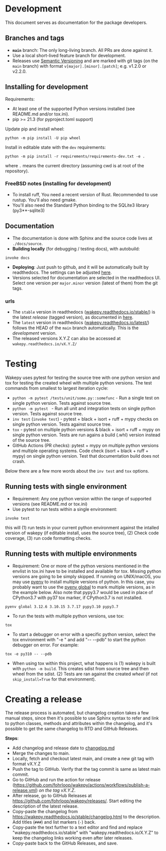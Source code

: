 # Development

This document serves as documentation for the package developers.

## Branches and tags

- **`main`** branch: The only long-living branch. All PRs are done against it.
- Use a local short-lived feature branch for development.
- Releases use [Semantic Versioning](https://semver.org/) and are marked with git tags (on the `main` branch) with format `v[major].[minor].[patch]`; e.g. v1.2.0 or v2.2.0.

## Installing for development

Requirements:
- At least one of the supported Python versions installed (see README.md and/or tox.ini).
- pip >= 21.3 (for pyproject.toml support)

Update pip and install wheel:

```
python -m pip install -U pip wheel
```

Install in editable state with the `dev` requirements:
```
python -m pip install -r requirements/requirements-dev.txt -e .
```

where `.` means the current directory (assuming cwd is at root of the repository).

### FreeBSD notes (installing for development)

- To install ruff, You need a recent version of Rust. Recommended to use rustup. You'll also need gmake.
- You'll also need the Standard Python binding to the SQLite3 library (py3**-sqlite3)

## Documentation

- The documentation is done with Sphinx and the source code lives at
 `./docs/source`.
- **Building locally** (for debugging / testing docs), with autobuild:

```
invoke docs
```

- **Deploying**: Just push to github, and it will be automatically built by readthedocs. The settings can be adjusted [here](https://readthedocs.org/dashboard).
- Versions selected for documentation are selected in the readthedocs UI. Select one version per `major.minor` version (latest of them) from the git tags.

### urls
- The `stable` version in readthedocs ([wakepy.readthedocs.io/stable/](https://wakepy.readthedocs.io/stable/)) is the latest *release* (tagged version), as documented in [here](https://docs.readthedocs.io/en/stable/versions.html).
- The `latest` version in readthedocs ([wakepy.readthedocs.io/latest/](https://wakepy.readthedocs.io/latest/)) follows the HEAD of the `main` branch automatically. This is the *development* version.
- The released versions X.Y.Z can also be accessed at `wakepy.readthedocs.io/vX.Y.Z/`

# Testing

Wakepy uses pytest for testing the source tree with one python version and tox for testing the created wheel with multiple python versions. The test commands from smallest to largest iteration cycle:

- `python -m pytest /tests/unit/some.py::somefunc` - Run a single test on single python version. Tests against source tree.
- `python -m pytest ` - Run all unit and integration tests on single python version. Tests against source tree.
- `inv test` (`invoke test`) - pytest + black + isort + ruff + mypy checks on single python version. Tests against source tree.
- `tox` - pytest on multiple python versions & black + isort + ruff + mypy on single python version. Tests are run agains a build (.whl) version instead of the source tree.
- GitHub Actions (PR checks): pytest + mypy on multiple python versions and multiple operating systems. Code check (isort + black + ruff + mypy) on single python version. Test that documentation build does not crash.

Below there are a few more words about the `inv test` and `tox` options.

## Running tests with single environment

- Requirement: Any one python version within the range of supported versions (see README.md or tox.ini)
- Use pytest to run tests within a single environment:

```
invoke test
```
this will (1) run tests in your current python environment against the intalled version
of wakepy (if editable install, uses the source tree), (2) Check code coverage, (3)
run code formatting checks.


## Running tests with multiple environments

- Requirement:  One or more of the python versions mentioned in the envlist in tox.ini have to be installed and available for tox. Missing python versions are going to be simply skipped. If running on UNIX/macOS, you may use [pyenv](https://github.com/pyenv/pyenv) to install multiple versions of python. In this case, you probably want to use the [pyenv global](https://github.com/pyenv/pyenv/blob/master/COMMANDS.md#pyenv-global-advanced) to mark multiple versions, as in the example below. Also note that pypy3.7 would be used in place of CPython3.7 with py37 tox marker, if CPython3.7 is not installed.

```
pyenv global 3.12.6 3.10.15 3.7.17 pypy3.10 pypy3.7
```

- To run the tests with multiple python versions, use tox:

```
tox
```

- To start a debugger on error with a specific python version, select the tox environment with "-e <envname>" and add "-- --pdb" to start the python debugger on error. For example:

```
tox -e py310 -- --pdb
```

- When using tox within this project, what happens is (1) wakepy is built with `python -m build`. This creates sdist from source tree and then wheel from the sdist. (2) Tests are ran against the created *wheel* (if not `skip_install=True` for that environment).

# Creating a release

The release process is automated, but changelog creation takes a few manual steps, since then it's possible to use Sphinx syntax to refer and link to python classes, methods and attributes within the changelog, and it's possible to get the same changelog to RTD and GitHub Releases.

**Steps**:
- Add changelog and release date to [changelog.md](docs/source/changelog.md)
- Merge the changes to main.
- Locally, fetch and checkout latest main, and create a new git tag with format vX.Y.Z
- Push the tag to GitHub. Verify that the tag commit is same as latest main commit.
- Go to GitHub and run the action for release (https://github.com/fohrloop/wakepy/actions/workflows/publish-a-release.yml) *on the tag vX.Y.Z*.
- After release, go to GitHub Releases at https://github.com/fohrloop/wakepy/releases/. Start editing the description of the latest release.
- Copy-paste the changelog from https://wakepy.readthedocs.io/stable/changelog.html to the description. Add titles (`###`)  and list markers (`-`) back.
- Copy-paste the text further to a text editor and find and replace "wakepy.readthedocs.io/stable" with "wakepy.readthedocs.io/X.Y.Z" to keep the changelog links working even after later releases.
- Copy-paste back to the GitHub Releases, and save.